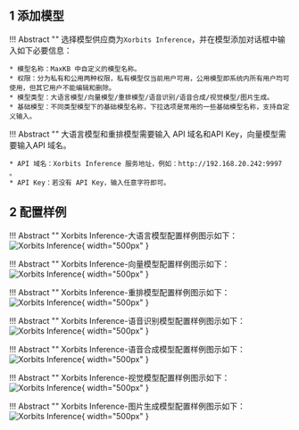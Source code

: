 ## 1 添加模型

!!! Abstract ""
    选择模型供应商为`Xorbits Inference`，并在模型添加对话框中输入如下必要信息：

    * 模型名称：MaxKB 中自定义的模型名称。    
    * 权限：分为私有和公用两种权限，私有模型仅当前用户可用，公用模型即系统内所有用户均可使用，但其它用户不能编辑和删除。    
    * 模型类型：大语言模型/向量模型/重排模型/语音识别/语音合成/视觉模型/图片生成。   
    * 基础模型：不同类型模型下的基础模型名称，下拉选项是常用的一些基础模型名称，支持自定义输入。  

!!! Abstract "" 
    大语言模型和重排模型需要输入 API 域名和API Key，向量模型需要输入API 域名。

    * API 域名：Xorbits Inference 服务地址，例如：http://192.168.20.242:9997 。 
    * API Key：若没有 API Key，输入任意字符即可。

## 2 配置样例

!!! Abstract ""
    Xorbits Inference-大语言模型配置样例图示如下：
![Xorbits Inference](../../img/model/xinfo_llm.png){ width="500px" }

!!! Abstract ""
    Xorbits Inference-向量模型配置样例图示如下：
![Xorbits Inference](../../img/model/xinfo_embed.png){ width="500px" }

!!! Abstract ""
    Xorbits Inference-重排模型配置样例图示如下：
![Xorbits Inference](../../img/model/xinfo_reranker.png){ width="500px" }

!!! Abstract ""
    Xorbits Inference-语音识别模型配置样例图示如下：
![Xorbits Inference](../../img/model/xinfo_asr.png){ width="500px" }

!!! Abstract ""
    Xorbits Inference-语音合成模型配置样例图示如下：
![Xorbits Inference](../../img/model/xinfo_tts.png){ width="500px" }

!!! Abstract ""
    Xorbits Inference-视觉模型配置样例图示如下：
![Xorbits Inference](../../img/model/xinfo_version.png){ width="500px" }

!!! Abstract ""
    Xorbits Inference-图片生成模型配置样例图示如下：
![Xorbits Inference](../../img/model/xinfo_version_gen.png){ width="500px" }
